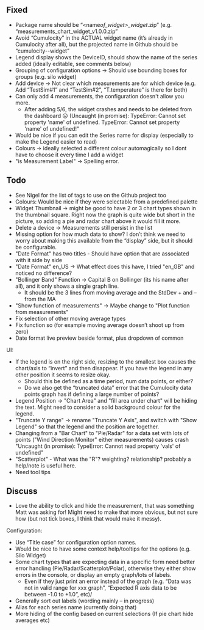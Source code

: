 <!-- @format -->

## Fixed

-   Package name should be “<name*of_widget>\_widget*<version>.zip” (e.g. “measurements_chart_widget_v1.0.0.zip”
-   Avoid “Cumulocity” in the ACTUAL widget name (it’s already in Cumulocity after all), but the projected name in Github should be “cumulocity-<name of widget>-widget”
-   Legend display shows the DeviceID, should show the name of the series added (ideally editable, see comments below)
-   Grouping of configuration options -> Should use bounding boxes for groups (e.g. silo widget)
-   Add device -> Not clear which measurements are for which device (e.g. Add “TestSim#1” and “TestSim#2”, “T.temperature” is there for both)
-   Can only add 4 measurements, the configuration doesn't allow you more.
    -   After adding 5/6, the widget crashes and needs to be deleted from the dashboard ☹ (Uncaught (in promise): TypeError: Cannot set property 'name' of undefined. TypeError: Cannot set property 'name' of undefined!"
-   Would be nice if you can edit the Series name for display (especially to make the Legend easier to read)
-   Colours -> ideally selected a different colour automagically so I dont have to choose it every time I add a widget
-   "is Measurement Label" -> Spelling error.

## Todo

-   See Nigel for the list of tags to use on the Github project too
-   Colours: Would be nice if they were selectable from a predefined palette
-   Widget Thumbnail -> might be good to have 2 or 3 chart types shown in the thumbnail square. Right now the graph is quite wide but short in the picture, so adding a pie and radar chart above it would fill it more.
-   Delete a device -> Measurements still persist in the list
-   Missing option for how much data to show? I don’t think we need to worry about making this available from the “display” side, but it should be configurable.
-   "Date Format" has two titles - Should have option that are associated with it side by side
-   "Date Format" en_US -> What effect does this have, I tried "en_GB" and noticed no difference?
-   "Bollinger Band" Function -> Capital B on Bollinger (its his name after all), and it only shows a single graph line.
    -   It should be the 3 lines from moving average and the StdDev + and – from the MA
-   "Show function of measurements" -> Maybe change to "Plot function from measurements"
-   Fix selection of other moving average types
-   Fix function so (for example moving average doesn’t shoot up from zero)
-   Date format live preview beside format, plus dropdown of common

UI:

-   If the legend is on the right side, resizing to the smallest box causes the chart/axis to “invert” and then disappear. If you have the legend in any other position it seems to resize okay.
    -   Should this be defined as a time period, num data points, or either?
    -   Do we also get the “truncated data” error that the Cumulocity data points graph has if defining a large number of points?
-   Legend Position -> "Chart Area" and "fill area under chart" will be hiding the text. Might need to consider a solid background colour for the legend.
-   "Truncate Y range" -> rename "Truncate Y Axis", and switch with "Show Legend" so that the legend and the position are together.
-   Changing from a "Bar Chart" to "Pie/Radar" for a data set with lots of points ("Wind Direction Monitor" either measurements) causes crash "Uncaught (in promise): TypeError: Cannot read property 'vals' of undefined"
-   "Scatterplot" - What was the "R"? weighting? relationship? probably a help/note is useful here.
-   Need tool tips

## Discuss

-   Love the ability to click and hide the measurement, that was something Matt was asking for! Might need to make that more obvious, but not sure how (but not tick boxes, I think that would make it messy).

Configuration:

-   Use “Title case” for configuration option names.
-   Would be nice to have some context help/tooltips for the options (e.g. Silo Widget)
-   Some chart types that are expecting data in a specific form need better error handling (Pie/Radar/Scatterplot/Polar), otherwise they either show errors in the console, or display an empty graph/lots of labels.
    -   Even if they just print an error instead of the graph (e.g. “Data was not in valid range for xxx graph”, “Expected R axis data to be between -1.0 to +1.0”, etc)/
-   Generally sort out labels (wording mainly – in progress)
-   Alias for each series name (currently doing that)
-   More hiding of the config based on current selections (If pie chart hide averages etc)
